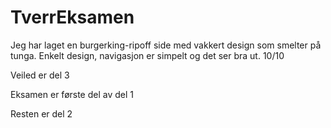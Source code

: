 # TverrEksamen

Jeg har laget en burgerking-ripoff side med vakkert design som smelter på tunga.
Enkelt design, navigasjon er simpelt og det ser bra ut.
10/10

Veiled er del 3

Eksamen er første del av del 1

Resten er del 2
